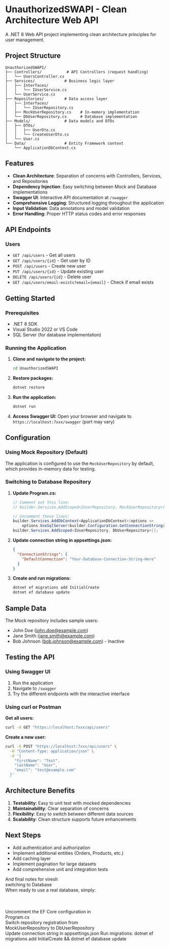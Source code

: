 # UnauthorizedSWAPI - Clean Architecture Web API

A .NET 8 Web API project implementing clean architecture principles for user management.

## Project Structure

```
UnauthorizedSWAPI/
├── Controllers/           # API Controllers (request handling)
│   └── UsersController.cs
├── Services/             # Business logic layer
│   ├── Interfaces/
│   │   └── IUserService.cs
│   └── UserService.cs
├── Repositories/         # Data access layer
│   ├── Interfaces/
│   │   └── IUserRepository.cs
│   ├── MockUserRepository.cs    # In-memory implementation
│   └── DbUserRepository.cs      # Database implementation
├── Models/               # Data models and DTOs
│   ├── DTOs/
│   │   ├── UserDto.cs
│   │   └── CreateUserDto.cs
│   └── User.cs
└── Data/                 # Entity Framework context
    └── ApplicationDbContext.cs
```

## Features

- **Clean Architecture**: Separation of concerns with Controllers, Services, and Repositories
- **Dependency Injection**: Easy switching between Mock and Database implementations
- **Swagger UI**: Interactive API documentation at `/swagger`
- **Comprehensive Logging**: Structured logging throughout the application
- **Input Validation**: Data annotations and model validation
- **Error Handling**: Proper HTTP status codes and error responses

## API Endpoints

### Users
- `GET /api/users` - Get all users
- `GET /api/users/{id}` - Get user by ID
- `POST /api/users` - Create new user
- `PUT /api/users/{id}` - Update existing user
- `DELETE /api/users/{id}` - Delete user
- `GET /api/users/email-exists?email={email}` - Check if email exists

## Getting Started

### Prerequisites
- .NET 8 SDK
- Visual Studio 2022 or VS Code
- SQL Server (for database implementation)

### Running the Application

1. **Clone and navigate to the project:**
   ```bash
   cd UnauthorizedSWAPI
   ```

2. **Restore packages:**
   ```bash
   dotnet restore
   ```

3. **Run the application:**
   ```bash
   dotnet run
   ```

4. **Access Swagger UI:**
   Open your browser and navigate to `https://localhost:7xxx/swagger` (port may vary)

## Configuration

### Using Mock Repository (Default)
The application is configured to use the `MockUserRepository` by default, which provides in-memory data for testing.

### Switching to Database Repository

1. **Update Program.cs:**
   ```csharp
   // Comment out this line:
   // builder.Services.AddScoped<IUserRepository, MockUserRepository>();
   
   // Uncomment these lines:
   builder.Services.AddDbContext<ApplicationDbContext>(options =>
       options.UseSqlServer(builder.Configuration.GetConnectionString("DefaultConnection")));
   builder.Services.AddScoped<IUserRepository, DbUserRepository>();
   ```

2. **Update connection string in appsettings.json:**
   ```json
   {
     "ConnectionStrings": {
       "DefaultConnection": "Your-Database-Connection-String-Here"
     }
   }
   ```

3. **Create and run migrations:**
   ```bash
   dotnet ef migrations add InitialCreate
   dotnet ef database update
   ```

## Sample Data

The Mock repository includes sample users:
- John Doe (john.doe@example.com)
- Jane Smith (jane.smith@example.com)
- Bob Johnson (bob.johnson@example.com) - Inactive

## Testing the API

### Using Swagger UI
1. Run the application
2. Navigate to `/swagger`
3. Try the different endpoints with the interactive interface

### Using curl or Postman

**Get all users:**
```bash
curl -X GET "https://localhost:7xxx/api/users"
```

**Create a new user:**
```bash
curl -X POST "https://localhost:7xxx/api/users" \
  -H "Content-Type: application/json" \
  -d '{
    "firstName": "Test",
    "lastName": "User",
    "email": "test@example.com"
  }'
```

## Architecture Benefits

1. **Testability**: Easy to unit test with mocked dependencies
2. **Maintainability**: Clear separation of concerns
3. **Flexibility**: Easy to switch between different data sources
4. **Scalability**: Clean structure supports future enhancements

## Next Steps

- Add authentication and authorization
- Implement additional entities (Orders, Products, etc.)
- Add caching layer
- Implement pagination for large datasets
- Add comprehensive unit and integration tests

And final notes for viresh<br>
switching to Database<br>
When ready to use a real database, simply:<br>
<br><br><br>
Uncomment the EF Core configuration in <br>
Program.cs<br>
Switch repository registration from <br>
MockUserRepository
 to 
DbUserRepository<br>
Update connection string in 
appsettings.json
Run migrations: dotnet ef migrations add InitialCreate && dotnet ef database update
